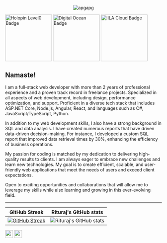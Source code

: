  <p align="center"> <img src="https://komarev.com/ghpvc/?username=rituraj00&label=Profile%20views&color=0e75b6&style=flat" alt="apgapg" /> </p>

<img width="150px" src="https://github.com/rituraj00/rituraj00/assets/77140528/b75d2c6b-87d0-4d03-90ca-0d03da9a9e16" alt="Holopin Level0 Badge" />

<img width="150px" src="https://github.com/rituraj00/rituraj00/assets/77140528/901ad902-9f3f-417a-8c98-5f02b277efdf" alt="Digital Ocean Badge" />

<img width="150px" src="https://github.com/rituraj00/rituraj00/assets/77140528/068a9cca-85ba-462f-870b-6b73b28b7762" alt="IILA Cloud Badge" />

## Namaste!

I am a full-stack web developer with more than 2 years of professional experience and a proven track record in freelance projects. Specialized in all aspects of web development, including design, performance optimization, and support. Proficient in a diverse tech stack that includes ASP.NET Core, Node.js, Angular, React, and languages such as C#, JavaScript/TypeScript, Python.

In addition to my web development skills, I also have a strong background in SQL and data analysis. I have created numerous reports that have driven data-driven decision-making. For instance, I developed a custom SQL report that improved data retrieval times by 30%, enhancing the efficiency of business operations.

My passion for coding is matched by my dedication to delivering high-quality results to clients. I am always eager to embrace new challenges and learn new technologies. My goal is to create efficient, scalable, and user-friendly web applications that meet the needs of users and exceed client expectations.

Open to exciting opportunities and collaborations that will allow me to leverage my skills while also learning and growing in this ever-evolving field.

-----------

GitHub Streak             |  Rituraj's GitHub stats
:-------------------------:|:-------------------------:
 [![GitHub Streak](https://streak-stats.demolab.com?user=rituraj00&theme=github-dark-blue&date_format=M%20j%5B%2C%20Y%5D&mode=weekly)](https://git.io/streak-stats) | ![Rituraj's GitHub stats](https://github-readme-stats.vercel.app/api?username=rituraj00&count_private=true&theme=transparent)

 <p><a href="https://www.twitter.com/rajritu001"><img src="https://img.shields.io/badge/twitter-%231DA1F2.svg?&style=for-the-badge&logo=twitter&logoColor=white" height=25></a> <a href="https://www.linkedin.com/in/rituraj001/"><img src="https://img.shields.io/badge/linkedin-%230077B5.svg?&style=for-the-badge&logo=linkedin&logoColor=white" height=25></a> </p>



 


